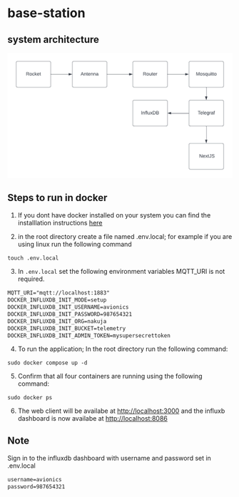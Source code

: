 # base-station
## system architecture
![architecture](./public/ground%20station.png)

## Steps to run in docker 

1. If you dont have docker installed on your system you can  find the installlation instructions [here](https://www.docker.com/get-started/)

2. in the root directory create a file named .env.local; for example if you are using linux run the following command

```
touch .env.local
```
3. In `.env.local` set the following environment variables MQTT_URI is not required.

```
MQTT_URI="mqtt://localhost:1883"
DOCKER_INFLUXDB_INIT_MODE=setup
DOCKER_INFLUXDB_INIT_USERNAME=avionics
DOCKER_INFLUXDB_INIT_PASSWORD=987654321
DOCKER_INFLUXDB_INIT_ORG=nakuja
DOCKER_INFLUXDB_INIT_BUCKET=telemetry
DOCKER_INFLUXDB_INIT_ADMIN_TOKEN=mysupersecrettoken
```
4. To run the application; In the root directory run the following command:

```
sudo docker compose up -d
```
5. Confirm that all four containers are running using the following command:

```
sudo docker ps
```

6. The web client will be availabe at [http://localhost:3000](http://localhost:3000) and the influxb dashboard is now availabe at [http://localhost:8086](http://localhost:8086)

## Note
Sign in to the influxdb dashboard with username and password set in .env.local

```
username=avionics
password=987654321
```

